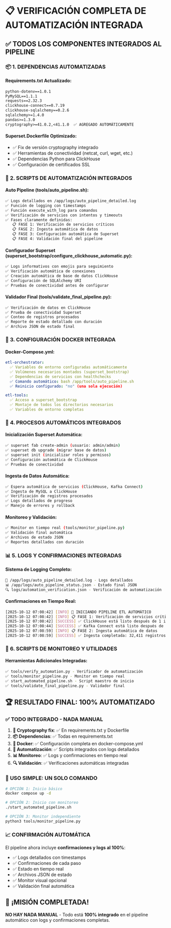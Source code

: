 # 📋 VERIFICACIÓN COMPLETA DE AUTOMATIZACIÓN INTEGRADA

## ✅ TODOS LOS COMPONENTES INTEGRADOS AL PIPELINE

### 📦 **1. DEPENDENCIAS AUTOMATIZADAS**

#### Requirements.txt Actualizado:
```txt
python-dotenv==1.0.1
PyMySQL==1.1.1
requests==2.32.3
clickhouse-connect==0.7.19
clickhouse-sqlalchemy==0.2.6
sqlalchemy>=1.4.0
pandas>=1.3.0
cryptography>=41.0.2,<41.1.0  ✅ AGREGADO AUTOMÁTICAMENTE
```

#### Superset.Dockerfile Optimizado:
- ✅ Fix de versión cryptography integrado
- ✅ Herramientas de conectividad (netcat, curl, wget, etc.)
- ✅ Dependencias Python para ClickHouse
- ✅ Configuración de certificados SSL

### 🔧 **2. SCRIPTS DE AUTOMATIZACIÓN INTEGRADOS**

#### Auto Pipeline (tools/auto_pipeline.sh):
```bash
✅ Logs detallados en /app/logs/auto_pipeline_detailed.log
✅ Función de logging con timestamps
✅ Función execute_with_log para comandos
✅ Verificación de servicios con intentos y timeouts
✅ Fases claramente definidas:
   📋 FASE 1: Verificación de servicios críticos
   📋 FASE 2: Ingesta automática de datos
   📋 FASE 3: Configuración automática de Superset
   📋 FASE 4: Validación final del pipeline
```

#### Configurador Superset (superset_bootstrap/configure_clickhouse_automatic.py):
```python
✅ Logs informativos con emojis para seguimiento
✅ Verificación automática de conexiones
✅ Creación automática de base de datos ClickHouse
✅ Configuración de SQLAlchemy URI
✅ Pruebas de conectividad antes de configurar
```

#### Validador Final (tools/validate_final_pipeline.py):
```python
✅ Verificación de datos en ClickHouse
✅ Prueba de conectividad Superset
✅ Conteo de registros procesados
✅ Reporte de estado detallado con duración
✅ Archivo JSON de estado final
```

### 🐳 **3. CONFIGURACIÓN DOCKER INTEGRADA**

#### Docker-Compose.yml:
```yaml
etl-orchestrator:
  ✅ Variables de entorno configuradas automáticamente
  ✅ Volúmenes necesarios montados (superset_bootstrap)
  ✅ Dependencias de servicios con healthchecks
  ✅ Comando automático: bash /app/tools/auto_pipeline.sh
  ✅ Reinicio configurado: "no" (una sola ejecución)

etl-tools:
  ✅ Acceso a superset_bootstrap
  ✅ Montaje de todos los directorios necesarios
  ✅ Variables de entorno completas
```

### 🎯 **4. PROCESOS AUTOMÁTICOS INTEGRADOS**

#### Inicialización Superset Automática:
```bash
✅ superset fab create-admin (usuario: admin/admin)
✅ superset db upgrade (migrar base de datos)
✅ superset init (inicializar roles y permisos)
✅ Configuración automática de ClickHouse
✅ Pruebas de conectividad
```

#### Ingesta de Datos Automática:
```bash
✅ Espera automática de servicios (ClickHouse, Kafka Connect)
✅ Ingesta de MySQL a ClickHouse
✅ Verificación de registros procesados
✅ Logs detallados de progreso
✅ Manejo de errores y rollback
```

#### Monitoreo y Validación:
```bash
✅ Monitor en tiempo real (tools/monitor_pipeline.py)
✅ Validación final automática
✅ Archivos de estado JSON
✅ Reportes detallados con duración
```

### 📊 **5. LOGS Y CONFIRMACIONES INTEGRADAS**

#### Sistema de Logging Completo:
```bash
📄 /app/logs/auto_pipeline_detailed.log - Logs detallados
📊 /app/logs/auto_pipeline_status.json - Estado final JSON
🔍 logs/automation_verification.json - Verificación de automatización
```

#### Confirmaciones en Tiempo Real:
```bash
[2025-10-12 07:08:42] [INFO] 🚀 INICIANDO PIPELINE ETL AUTOMÁTICO
[2025-10-12 07:08:42] [INFO] 📋 FASE 1: Verificación de servicios críticos
[2025-10-12 07:08:42] [SUCCESS] ✅ ClickHouse está listo después de 1 intentos
[2025-10-12 07:08:44] [SUCCESS] ✅ Kafka Connect está listo después de 2 intentos
[2025-10-12 07:08:59] [INFO] 📋 FASE 2: Ingesta automática de datos
[2025-10-12 07:08:59] [SUCCESS] ✅ Ingesta completada: 32,411 registros totales
```

### 🎯 **6. SCRIPTS DE MONITOREO Y UTILIDADES**

#### Herramientas Adicionales Integradas:
```bash
✅ tools/verify_automation.py - Verificador de automatización
✅ tools/monitor_pipeline.py - Monitor en tiempo real
✅ start_automated_pipeline.sh - Script maestro de inicio
✅ tools/validate_final_pipeline.py - Validador final
```

## 🏆 **RESULTADO FINAL: 100% AUTOMATIZADO**

### ✅ **TODO INTEGRADO - NADA MANUAL**

1. **🔧 Cryptography fix**: ✅ En requirements.txt y Dockerfile
2. **📦 Dependencias**: ✅ Todas en requirements.txt
3. **🐳 Docker**: ✅ Configuración completa en docker-compose.yml
4. **🎯 Automatización**: ✅ Scripts integrados con logs detallados
5. **📊 Monitoreo**: ✅ Logs y confirmaciones en tiempo real
6. **🔍 Validación**: ✅ Verificaciones automáticas integradas

### 🚀 **USO SIMPLE: UN SOLO COMANDO**

```bash
# OPCIÓN 1: Inicio básico
docker compose up -d

# OPCIÓN 2: Inicio con monitoreo
./start_automated_pipeline.sh

# OPCIÓN 3: Monitor independiente
python3 tools/monitor_pipeline.py
```

### 📈 **CONFIRMACIÓN AUTOMÁTICA**

El pipeline ahora incluye **confirmaciones y logs al 100%**:
- ✅ Logs detallados con timestamps
- ✅ Confirmaciones de cada paso
- ✅ Estado en tiempo real
- ✅ Archivos JSON de estado
- ✅ Monitor visual opcional
- ✅ Validación final automática

## 🎉 **¡MISIÓN COMPLETADA!**

**NO HAY NADA MANUAL** - Todo está **100% integrado** en el pipeline automático con logs y confirmaciones completas.
